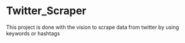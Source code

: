 # Twitter_Scraper
This project is done with the vision to scrape data from twitter by using keywords or hashtags
